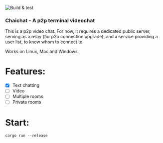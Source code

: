 ![Build & test](https://github.com/ginkooo/chaichat/actions/workflows/rust.yml/badge.svg)

### Chaichat - A p2p terminal videochat

This is a p2p video chat. For now, it requires a dedicated public server, serving as a relay (for p2p connection upgrade), and a service providing a user list, to know whom to connect to.

Works on Linux, Mac and Windows

# Features:

- [x] Text chatting
- [ ] Video
- [ ] Multiple rooms
- [ ] Private rooms

# Start:

`cargo run --release` 
